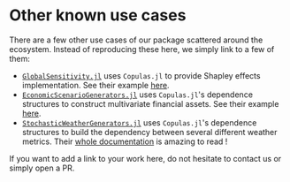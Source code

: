 # Other known use cases

There are a few other use cases of our package scattered around the ecosystem. Instead of reproducing these here, we simply link to a few of them:

- [`GlobalSensitivity.jl`](https://github.com/SciML/GlobalSensitivity.jl) uses `Copulas.jl` to provide Shapley effects implementation. See their example [here](https://docs.sciml.ai/GlobalSensitivity/stable/tutorials/shapley/).
- [`EconomicScenarioGenerators.jl`](https://github.com/JuliaActuary/EconomicScenarioGenerators.jl) uses `Copulas.jl`'s dependence structures to construct multivariate financial assets. See their example [here](https://juliaactuary.github.io/EconomicScenarioGenerators.jl/stable/#Correlated-Scenarios).
- [`StochasticWeatherGenerators.jl`](https://github.com/dmetivie/StochasticWeatherGenerators.jl) uses `Copulas.jl`'s dependence structures to build the dependency between several different weather metrics. Their [whole documentation](https://dmetivie.github.io/StochasticWeatherGenerators.jl/dev/) is amazing to read !

If you want to add a link to your work here, do not hesitate to contact us or simply open a PR.

